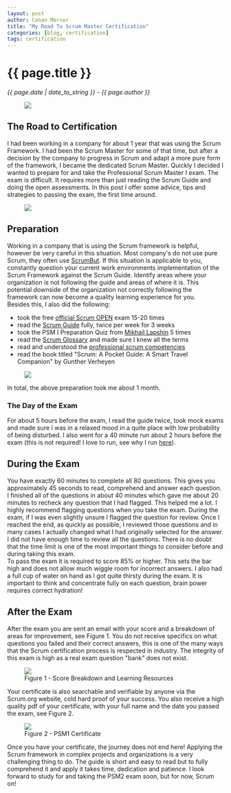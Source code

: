 ```yaml
---
layout: post
author: Conan Mercer
title: "My Road To Scrum Master Certification"
categories: [blog, certification]
tags: certification
---
```


<script src="https://polyfill.io/v3/polyfill.min.js?features=es6"></script>
<script id="MathJax-script" async
          src="https://cdn.jsdelivr.net/npm/mathjax@3/es5/tex-mml-chtml.js">
</script>

<div class="post-paragraph">
  <h1>{{ page.title }}</h1>
  <p><i>{{ page.date | date_to_string }} - {{ page.author }}</i></p>

  <figure>
  <img src="{{site.baseurl}}/assets/minified/images/certification/psmi.png">
  </figure>
<h2>The Road to Certification</h2>
 
I had been working in a company for about 1 year that was using the Scrum Framework. I had been the Scrum Master for some of that time, but after a decision by the company to progress in Scrum and adapt a more pure form of the framework, I became the dedicated Scrum Master. Quickly I decided I wanted to prepare for and take the Professional Scrum Master I exam. The exam is difficult. It requires more than just reading the Scrum Guide and doing the open assessments. In this post I offer some advice, tips and strategies to passing the exam, the first time around.

  <figure>
  <img src="{{site.baseurl}}/assets/minified/images/certification/road.png">
  </figure>

<h2>Preparation</h2>

Working in a company that is using the Scrum framework is helpful, however be very careful in this situation. Most company's do not use pure Scrum, they often use <a href="https://www.scrum.org/resources/what-scrumbut?gclid=EAIaIQobChMI7Ie8h_rE6wIVh_dRCh0DEgS9EAAYASAAEgImrPD_BwE" target="_blank">ScrumBut</a>. If this situation is applicable to you, constantly question your current work environments implementation of the Scrum Framework against the Scrum Guide. Identify areas where your organization is not following the guide and areas of where it is. This potential downside of the organization not correctly following the framework can now become a quality learning experience for you.
<br>
Besides this, I also did the following:

<ul>
 <li>took the free <a href="https://www.classmarker.com/online-test/start/?quiz=vek54a6ec10658ef" target="_blank">official Scrum OPEN</a> exam 15-20 times </li>
 <li>read the <a href="https://www.scrumguides.org/docs/scrumguide/v2017/2017-Scrum-Guide-US.pdf#zoom=100" target="_blank">Scrum Guide</a> fully, twice per week for 3 weeks </li>
 <li>took the PSM I Preparation Quiz from <a href="https://mlapshin.com/index.php/scrum-quizzes/sm-real-mode/" target="_blank">Mikhail Lapshin</a> 5 times </li>
 <li>read the <a href="https://www.scrum.org/resources/scrum-glossary" target="_blank">Scrum Glossary</a> and made sure I knew all the terms </li>
 <li>read and understood the <a href="https://www.scrum.org/professional-scrum-competencies" target="_blank">professional scrum competencies</a> </li>
 <li>read the book titled "Scrum: A Pocket Guide: A Smart Travel Companion" by Gunther Verheyen </li>
</ul>

  <figure>
  <img src="{{site.baseurl}}/assets/minified/images/certification/study.png">
  </figure>

In total, the above preparation took me about 1 month. 

<h3>The Day of the Exam</h3>
For about 5 hours before the exam, I read the guide twice, took mock exams and made sure I was in a relaxed mood in a quite place with low probability of being disturbed. I also went for a 40 minute run about 2 hours before the exam (this is not required! I love to run, see why I run <a href="{{ site.baseurl }}{% link _posts/2020-05-02-whyirun.md %}">here</a>).


<h2>During the Exam</h2>

You have exactly 60 minutes to complete all 80 questions. This gives you approximately 45 seconds to read, comprehend and answer each question. I finished all of the questions in about 40 minutes which gave me about 20 minutes to recheck any question that I had flagged. This helped me a lot. I highly recommend flagging questions when you take the exam. During the exam, if I was even slightly unsure I flagged the question for review. Once I reached the end, as quickly as possible, I reviewed those questions and in many cases I actually changed what I had originally selected for the answer. I did not have enough time to review all the questions. There is no doubt that the time limit is one of the most important things to consider before and during taking this exam. 
<br> 
To pass the exam it is required to score 85% or higher. This sets the bar high and does not allow much wiggle room for incorrect answers.
I also had a full cup of water on hand as I got quite thirsty during the exam. It is important to think and concentrate fully on each question, brain power requires correct hydration!


<h2>After the Exam</h2>

After the exam you are sent an email with your score and a breakdown of areas for improvement, see Figure 1. You do not receive specifics on what questions you failed and their correct answers, this is one of the many ways that the Scrum certification process is respected in industry. The integrity of this exam is high as a real exam question "bank" does not exist.

  <figure>
  <img src="{{site.baseurl}}/assets/minified/images/certification/results.png">
  <figcaption>Figure 1 - Score Breakdown and Learning Resources </figcaption>
  </figure>

Your certificate is also searchable and verifiable by anyone via the Scrum.org website, cold hard proof of your success. You also receive a high quality pdf of your certificate, with your full name and the date you passed the exam, see Figure 2.

  <figure>
  <img src="{{site.baseurl}}/assets/minified/images/certification/cert.png">
  <figcaption>Figure 2 - PSM1 Certificate </figcaption>
  </figure>

Once you have your certificate, the journey does not end here! Applying the Scrum framework in complex projects and organizations is a very challenging thing to do. The guide is short and easy to read but to fully comprehend it and apply it takes time, dedication and patience. I look forward to study for and taking the PSM2 exam soon, but for now, Scrum on!
